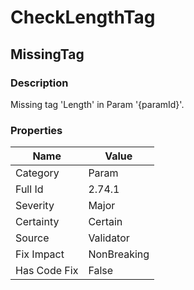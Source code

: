 ﻿---  
uid: Validator_2_74_1  
---

# CheckLengthTag

## MissingTag

### Description

Missing tag 'Length' in Param '{paramId}'.

### Properties

| Name         | Value       |
| ------------ | ----------- |
| Category     | Param       |
| Full Id      | 2.74.1      |
| Severity     | Major       |
| Certainty    | Certain     |
| Source       | Validator   |
| Fix Impact   | NonBreaking |
| Has Code Fix | False       |

